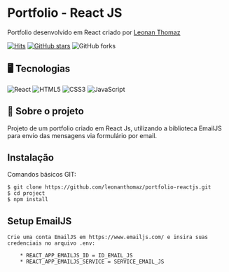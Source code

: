 # Portfolio - React JS

Portfolio desenvolvido em React criado por [Leonan Thomaz](https://leonanthomaz.vercel.app/)

[![Hits](https://hits.seeyoufarm.com/api/count/incr/badge.svg?url=https%3A%2F%2Fgithub.com%2Fleonanthomaz%2Fbeleza_da_natureza&count_bg=%2379C83D&title_bg=%23555555&icon=tinder.svg&icon_color=%23E7E7E7&title=hits&edge_flat=false)](https://hits.seeyoufarm.com)
[![GitHub stars](https://img.shields.io/github/stars/leonanthomaz/portfolio-reactjs?style=social)](https://github.com/login?return_to=%leonanthomaz%portfolio-reactjs) 
![GitHub forks](https://img.shields.io/github/forks/leonanthomaz/portfolio-reactjsa?style=social) 

## 🖥️ Tecnologias

![React](https://img.shields.io/badge/React-20232A?style=for-the-badge&logo=react&logoColor=61DAFB)
![HTML5](https://img.shields.io/badge/HTML5-E34F26?style=for-the-badge&logo=html5&logoColor=white)
![CSS3](https://img.shields.io/badge/CSS3-1572B6?style=for-the-badge&logo=css3&logoColor=white)
![JavaScript](https://img.shields.io/badge/JavaScript-F7DF1E?style=for-the-badge&logo=javascript&logoColor=black)

## 🚀 Sobre o projeto

Projeto de um portfolio criado em React Js, utilizando a biblioteca EmailJS para envio das mensagens via formulário por email.

## Instalação

Comandos básicos GIT:

```
$ git clone https://github.com/leonanthomaz/portfolio-reactjs.git
$ cd project
$ npm install
```

## Setup EmailJS

```
Crie uma conta EmailJS em https://www.emailjs.com/ e insira suas credenciais no arquivo .env:

    * REACT_APP_EMAILJS_ID = ID_EMAIL_JS
    * REACT_APP_EMAILJS_SERVICE = SERVICE_EMAIL_JS
```
